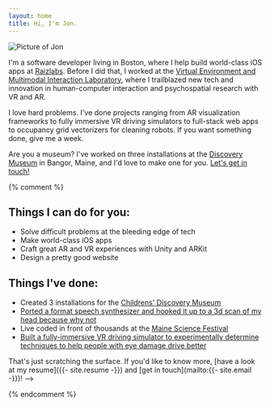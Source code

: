 ```yaml
---
layout: home
title: Hi, I'm Jon.
---
```


<span class="image right twelve"><img src="{{ '/assets/images/posterized.png' | relative_url }}" alt="Picture of Jon" /></span>

I'm a software developer living in Boston, where I help build world-class iOS apps at [Raizlabs](https://www.raizlabs.com/). Before I did that, I worked at the [Virtual Environment and Multimodal Interaction Laboratory](http://www.vemilab.org/), where I trailblazed new tech and innovation in human-computer interaction and psychospatial research with VR and AR.

I love hard problems. I've done projects ranging from AR visualization frameworks to fully immersive VR driving simulators to full-stack web apps to occupancy grid vectorizers for cleaning robots. If you want something done, give me a week.

Are you a museum? I've worked on three installations at the [Discovery Museum](https://www.mainediscoverymuseum.org/) in Bangor, Maine, and I'd love to make one for you. <a href="mailto:{{- site.email -}}" class="stand-out">Let's get in touch!</a>

{% comment %}

**Things I can do for you:**
---
- Solve difficult problems at the bleeding edge of tech
- Make world-class iOS apps
- Craft great AR and VR experiences with Unity and ARKit
- Design a pretty good website

**Things I've done:**
---
- Created 3 installations for the [Childrens' Discovery Museum](https://www.mainediscoverymuseum.org/)
- [Ported a format speech synthesizer and hooked it up to a 3d scan of my head because why not]()
- Live coded in front of thousands at the [Maine Science Festival](https://www.mainesciencefestival.org/)
- [Built a fully-immersive VR driving simulator to experimentally determine techniques to help people with eye damage drive better](https://cugr.umaine.edu/wp-content/uploads/sites/146/2013/04/2013_CUGR-ShowcaseAbstracts1.pdf)

That's just scratching the surface. If you'd like to know more, [have a look at my resume]({{- site.resume -}}) and [get in touch](mailto:{{- site.email -}})! -->

{% endcomment %}